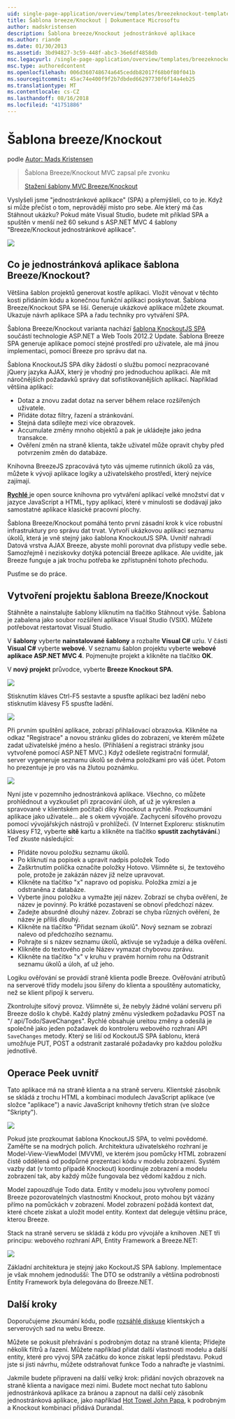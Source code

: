 ```yaml
---
uid: single-page-application/overview/templates/breezeknockout-template
title: Šablona breeze/Knockout | Dokumentace Microsoftu
author: madskristensen
description: Šablona breeze/Knockout jednostránkové aplikace
ms.author: riande
ms.date: 01/30/2013
ms.assetid: 3bd94827-3c59-448f-abc3-36e6df4858db
msc.legacyurl: /single-page-application/overview/templates/breezeknockout-template
msc.type: authoredcontent
ms.openlocfilehash: 006d360748674a645ceddb82017f68b0f80f041b
ms.sourcegitcommit: 45ac74e400f9f2b7dbded66297730f6f14a4eb25
ms.translationtype: MT
ms.contentlocale: cs-CZ
ms.lasthandoff: 08/16/2018
ms.locfileid: "41751886"
---
```

<a name="breezeknockout-template"></a>Šablona breeze/Knockout
====================
podle [Autor: Mads Kristensen](https://github.com/madskristensen)

> Šablona Breeze/Knockout MVC zapsal pře zvonku
> 
> [Stažení šablony MVC Breeze/Knockout](https://go.microsoft.com/fwlink/?LinkId=282649)


Vyslyšeli jsme "jednostránkové aplikace" (SPA) a přemýšleli, co to je. Když si může přečíst o tom, neprovádějí místo pro sebe. Ale který má čas Stáhnout ukázku? Pokud máte Visual Studio, budete mít příklad SPA a spuštěn v menší než 60 sekund s ASP.NET MVC 4 šablony "Breeze/Knockout jednostránkové aplikace".

![](http://www.breezejs.com/sites/all/images/spa-template/ZephyrRunning.png)

## <a name="what-is-the-breezeknockout-spa-template"></a>Co je jednostránková aplikace šablona Breeze/Knockout?

Většina šablon projektů generovat kostře aplikaci. Vložit věnovat v těchto kosti přidáním kódu a konečnou funkční aplikaci poskytovat. Šablona Breeze/Knockout SPA se liší. Generuje ukázkové aplikace můžete zkoumat. Ukazuje návrh aplikace SPA a řadu techniky pro vytváření SPA.

Šablona Breeze/Knockout varianta nachází [šablona KnockoutJS SPA](../introduction/knockoutjs-template.md) součástí technologie ASP.NET a Web Tools 2012.2 Update. Šablona Breeze SPA generuje aplikace pomocí stejné prostředí pro uživatele, ale má jinou implementaci, pomocí Breeze pro správu dat na.

Šablona KnockoutJS SPA díky žádostí o službu pomocí nezpracované jQuery jazyka AJAX, který je vhodný pro jednoduchou aplikaci. Ale mít náročnějších požadavků správy dat sofistikovanějších aplikací. Například většina aplikací:

- Dotaz a znovu zadat dotaz na server během relace rozšířených uživatele.
- Přidáte dotaz filtry, řazení a stránkování.
- Stejná data sdílejte mezi více obrazovek.
- Accumulate změny mnoho objektů a pak je ukládejte jako jedna transakce.
- Ověření změn na straně klienta, takže uživatel může opravit chyby před potvrzením změn do databáze.

Knihovna BreezeJS zpracovává tyto vás ujmeme rutinních úkolů za vás, můžete k vývoji aplikace logiky a uživatelského prostředí, který nejvíce zajímají.

[**Rychlé** ](http://www.breezejs.com/?utm_source=ms-spa) je open source knihovna pro vytváření aplikací velké množství dat v jazyce JavaScript a HTML, typy aplikací, které v minulosti se dodávají jako samostatné aplikace klasické pracovní plochy.

Šablona Breeze/Knockout pomáhá tento první zásadní krok k více robustní infrastruktury pro správu dat trvat. Vytvoří ukázkovou aplikaci seznamu úkolů, která je vně stejný jako šablona KnockoutJS SPA. Uvnitř nahradí Datová vrstva AJAX Breeze, abyste mohli porovnat dva přístupy vedle sebe. Samozřejmě i neziskovky dotýká potenciál Breeze aplikace. Ale uvidíte, jak Breeze funguje a jak trochu potřeba ke zpřístupnění tohoto přechodu.

Pusťme se do práce.

## <a name="create-a-breezeknockout-template-project"></a>Vytvoření projektu šablona Breeze/Knockout

Stáhněte a nainstalujte šablony kliknutím na tlačítko Stáhnout výše. Šablona je zabalena jako soubor rozšíření aplikace Visual Studio (VSIX). Můžete potřebovat restartovat Visual Studio.

V **šablony** vyberte **nainstalované šablony** a rozbalte **Visual C#** uzlu. V části **Visual C#** vyberte **webové**. V seznamu šablon projektu vyberte **webové aplikace ASP.NET MVC 4**. Pojmenujte projekt a klikněte na tlačítko **OK**.

V **nový projekt** průvodce, vyberte **Breeze Knockout SPA**.

![](http://www.breezejs.com/sites/all/images/spa-template/SelectBreezeKOSpaTemplate.png)

Stisknutím kláves Ctrl-F5 sestavte a spusťte aplikaci bez ladění nebo stisknutím klávesy F5 spusťte ladění.

![](http://www.breezejs.com/sites/all/images/spa-template/ZephyrRunning.png)

Při prvním spuštění aplikace, zobrazí přihlašovací obrazovka. Klikněte na odkaz "Registrace" a novou stránku glides do zobrazení, ve kterém můžete zadat uživatelské jméno a heslo. (Přihlášení a registraci stránky jsou vytvořené pomocí ASP.NET MVC.) Když odešlete registrační formulář, server vygeneruje seznamu úkolů se dvěma položkami pro váš účet. Potom ho prezentuje je pro vás na žlutou poznámku.

![](http://www.breezejs.com/sites/all/images/spa-template/TodoList.png)

Nyní jste v pozemního jednostránková aplikace. Všechno, co můžete prohlédnout a vyzkoušet při zpracování úloh, ať už je vykreslen a spravované v klientském počítači díky Knockout a rychlé. Prozkoumání aplikace jako uživatele... ale s okem vývojáře. Zachycení síťového provozu pomocí vývojářských nástrojů v prohlížeči. (V Internet Exploreru: stisknutím klávesy F12, vyberte **sítě** kartu a klikněte na tlačítko **spustit zachytávání**.) Teď zkuste následující:

- Přidáte novou položku seznamu úkolů.
- Po kliknutí na popisek a upravit nadpis položek Todo
- Zaškrtnutím políčka označíte položky Hotovo. Všimněte si, že textového pole, protože je zakázán název již nelze upravovat.
- Klikněte na tlačítko "x" napravo od popisku. Položka zmizí a je odstraněna z databáze.
- Vyberte jinou položku a vymažte její název. Zobrazí se chyba ověření, že název je povinný. Po krátké pozastavení se obnoví předchozí název.
- Zadejte absurdně dlouhý název. Zobrazí se chyba různých ověření, že název je příliš dlouhý.
- Klikněte na tlačítko "Přidat seznam úkolů". Nový seznam se zobrazí nalevo od předchozího seznamu.
- Pohrajte si s název seznamu úkolů, aktivuje se vyžaduje a délka ověření.
- Klikněte do textového pole Název vymazat chybovou zprávu.
- Klikněte na tlačítko "x" v kruhu v pravém horním rohu na Odstranit seznamu úkolů a úloh, ať už jeho.

Logiku ověřování se provádí straně klienta podle Breeze. Ověřování atributů na serverové třídy modelu jsou šířeny do klienta a spouštěny automaticky, než se klient připojí k serveru.

Zkontrolujte síťový provoz. Všimněte si, že nebyly žádné volání serveru při Breeze došlo k chybě. Každý platný změnu výsledkem požadavku POST na "/ api/Todo/SaveChanges". Rychlé obsahuje ureitou změny a odesílá je společně jako jeden požadavek do kontroleru webového rozhraní API `SaveChanges` metody. Který se liší od KockoutJS SPA šablonu, která umožňuje PUT, POST a odstranit zastaralé požadavky pro každou položku jednotlivě.

## <a name="peek-inside"></a>Operace Peek uvnitř

Tato aplikace má na straně klienta a na straně serveru. Klientské zásobník se skládá z trochu HTML a kombinaci modulech JavaScript aplikace (ve složce "aplikace") a navíc JavaScript knihovny třetích stran (ve složce "Skripty").

![](http://www.breezejs.com/sites/all/images/spa-template/ClientArchitecture.png)

Pokud jste prozkoumat šablona KnockoutJS SPA, to velmi povědomé. Zaměřte se na modrých polích. Architektura uživatelského rozhraní je Model-View-ViewModel (MVVM), ve kterém jsou pomůcky HTML zobrazení čistě oddělená od podpůrné prezentaci kódu v modelu zobrazení. Systém vazby dat (v tomto případě Knockout) koordinuje zobrazení a modelu zobrazení tak, aby každý může fungovala bez vědomí každou z nich.

Model zapouzdřuje Todo data. Entity v modelu jsou vytvořeny pomocí Breeze pozorovatelných vlastnostmi Knockout, proto mohou být vázány přímo na pomůckách v zobrazení. Model zobrazení požádá kontext dat, které chcete získat a uložit model entity. Kontext dat deleguje většinu práce, kterou Breeze.

Stack na straně serveru se skládá z kódu pro vývojáře a knihoven .NET tři principu: webového rozhraní API, Entity Framework a Breeze.NET:

![](http://www.breezejs.com/sites/all/images/spa-template/ServerArchitecture.png)

Základní architektura je stejný jako KockoutJS SPA šablony. Implementace je však mnohem jednodušší: The DTO se odstranily a většina podrobnosti Entity Framework byla delegována do Breeze.NET.

## <a name="next-steps"></a>Další kroky

Doporučujeme zkoumání kódu, podle [rozsáhlé diskuse](http://www.breezejs.com/spa-template?utm_source=ms-spa) klientských a serverových sad na webu Breeze.

Můžete se pokusit přehrávání s podrobným dotaz na straně klienta; Přidejte několik filtrů a řazení. Můžete například přidat další vlastnosti modelu a další entity, které pro vývoj SPA začátku do konce získat lepší představu. Pokud jste si jisti návrhu, můžete odstraňovat funkce Todo a nahraďte je vlastními.

Jakmile budete připraveni na další velký krok: přidání nových obrazovek na straně klienta a navigace mezi nimi. Budete moct nechat tuto šablonu jednostránková aplikace za bránou a zapnout na další celý zásobník jednostránková aplikace, jako například [Hot Towel John Papa](https://github.com/johnpapa/HotTowel#readme "Hot Towel"), k podrobným a Knockout kombinaci přidává Durandal.
